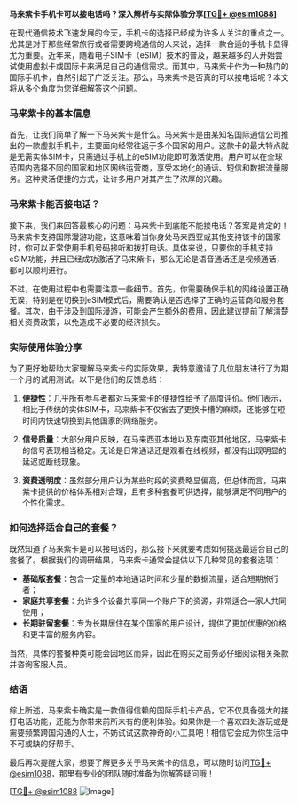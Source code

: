 **马来紫卡手机卡可以接电话吗？深入解析与实际体验分享[[TG💪+ @esim1088](https://t.me/s/esim1088)]**

在现代通信技术飞速发展的今天，手机卡的选择已经成为许多人关注的重点之一。尤其是对于那些经常旅行或者需要跨境通信的人来说，选择一款合适的手机卡显得尤为重要。近年来，随着电子SIM卡（eSIM）技术的普及，越来越多的人开始尝试使用虚拟卡或国际卡来满足自己的通信需求。而其中，马来紫卡作为一种热门的国际手机卡，自然引起了广泛关注。那么，马来紫卡是否真的可以接电话呢？本文将从多个角度为您详细解答这个问题。

### 马来紫卡的基本信息

首先，让我们简单了解一下马来紫卡是什么。马来紫卡是由某知名国际通信公司推出的一款虚拟手机卡，主要面向经常往返于多个国家的用户。这款卡的最大特点就是无需实体SIM卡，只需通过手机上的eSIM功能即可激活使用。用户可以在全球范围内选择不同的国家和地区网络运营商，享受本地化的通话、短信和数据流量服务。这种灵活便捷的方式，让许多用户对其产生了浓厚的兴趣。

### 马来紫卡能否接电话？

接下来，我们来回答最核心的问题：马来紫卡到底能不能接电话？答案是肯定的！马来紫卡支持国际漫游功能，这意味着当你身处马来西亚或其他支持该卡的国家时，你可以正常使用手机号码接听和拨打电话。具体来说，只要你的手机支持eSIM功能，并且已经成功激活了马来紫卡，那么无论是语音通话还是视频通话，都可以顺利进行。

不过，在使用过程中也需要注意一些细节。首先，你需要确保手机的网络设置正确无误，特别是在切换到eSIM模式后，需要确认是否选择了正确的运营商和服务套餐。其次，由于涉及到国际漫游，可能会产生额外的费用，因此建议提前了解清楚相关资费政策，以免造成不必要的经济损失。

### 实际使用体验分享

为了更好地帮助大家理解马来紫卡的实际效果，我特意邀请了几位朋友进行了为期一个月的试用测试。以下是他们的反馈总结：

1. **便捷性**：几乎所有参与者都对马来紫卡的便捷性给予了高度评价。他们表示，相比于传统的实体SIM卡，马来紫卡不仅省去了更换卡槽的麻烦，还能够在短时间内快速切换到其他国家的网络服务。
   
2. **信号质量**：大部分用户反映，在马来西亚本地以及东南亚其他地区，马来紫卡的信号表现相当稳定。无论是日常通话还是观看在线视频，都没有出现明显的延迟或断线现象。

3. **资费透明度**：虽然部分用户认为某些时段的资费略显偏高，但总体而言，马来紫卡提供的价格体系相对合理，且有多种套餐可供选择，能够满足不同用户的个性化需求。

### 如何选择适合自己的套餐？

既然知道了马来紫卡是可以接电话的，那么接下来就要考虑如何挑选最适合自己的套餐了。根据我们的调研结果，马来紫卡通常会提供以下几种常见的套餐选项：

- **基础版套餐**：包含一定量的本地通话时间和少量的数据流量，适合短期旅行者；
- **家庭共享套餐**：允许多个设备共享同一个账户下的资源，非常适合一家人共同使用；
- **长期驻留套餐**：专为长期居住在某个国家的用户设计，提供了更加优惠的价格和更丰富的服务内容。

当然，具体的套餐种类可能会因地区而异，因此在购买之前务必仔细阅读相关条款并咨询客服人员。

### 结语

综上所述，马来紫卡确实是一款值得信赖的国际手机卡产品，它不仅具备强大的接打电话功能，还能为你带来前所未有的便利体验。如果你是一个喜欢四处游玩或是需要频繁跨国沟通的人士，不妨试试这款神奇的小工具吧！相信它会成为你生活中不可或缺的好帮手。

最后再次提醒大家，想要了解更多关于马来紫卡的信息，可以随时访问[TG💪+ @esim1088](https://t.me/s/esim1088)，那里有专业的团队随时准备为你解答疑问哦！

[[TG💪+ @esim1088](https://t.me/s/esim1088) ![Image](https://i.postimg.cc/4NQfJmqS/Snipaste-2025-05-13-00-14-12.png)]